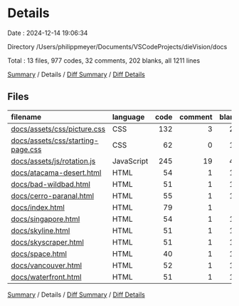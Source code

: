 # Details

Date : 2024-12-14 19:06:34

Directory /Users/philippmeyer/Documents/VSCodeProjects/dieVision/docs

Total : 13 files,  977 codes, 32 comments, 202 blanks, all 1211 lines

[Summary](results.md) / Details / [Diff Summary](diff.md) / [Diff Details](diff-details.md)

## Files
| filename | language | code | comment | blank | total |
| :--- | :--- | ---: | ---: | ---: | ---: |
| [docs/assets/css/picture.css](/docs/assets/css/picture.css) | CSS | 132 | 3 | 27 | 162 |
| [docs/assets/css/starting-page.css](/docs/assets/css/starting-page.css) | CSS | 62 | 0 | 10 | 72 |
| [docs/assets/js/rotation.js](/docs/assets/js/rotation.js) | JavaScript | 245 | 19 | 47 | 311 |
| [docs/atacama-desert.html](/docs/atacama-desert.html) | HTML | 54 | 1 | 12 | 67 |
| [docs/bad-wildbad.html](/docs/bad-wildbad.html) | HTML | 51 | 1 | 12 | 64 |
| [docs/cerro-paranal.html](/docs/cerro-paranal.html) | HTML | 55 | 1 | 13 | 69 |
| [docs/index.html](/docs/index.html) | HTML | 79 | 1 | 9 | 89 |
| [docs/singapore.html](/docs/singapore.html) | HTML | 54 | 1 | 12 | 67 |
| [docs/skyline.html](/docs/skyline.html) | HTML | 51 | 1 | 13 | 65 |
| [docs/skyscraper.html](/docs/skyscraper.html) | HTML | 51 | 1 | 12 | 64 |
| [docs/space.html](/docs/space.html) | HTML | 40 | 1 | 11 | 52 |
| [docs/vancouver.html](/docs/vancouver.html) | HTML | 52 | 1 | 12 | 65 |
| [docs/waterfront.html](/docs/waterfront.html) | HTML | 51 | 1 | 12 | 64 |

[Summary](results.md) / Details / [Diff Summary](diff.md) / [Diff Details](diff-details.md)